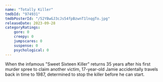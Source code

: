 ```yaml
---
name: "Totally Killer"
tmdbId: "974931"
tmdbPosterId: "/52YBwGJ3cJs54fpBzwnT1lnqgTo.jpg"
releaseDate: 2023-09-28
categoryRatings:
    gore: 0
    creepy: 0
    jumpscares: 0
    suspense: 0
    psychological: 0
---
```

When the infamous "Sweet Sixteen Killer" returns 35 years after his first murder spree to claim another victim, 17-year-old Jamie accidentally travels back in time to 1987, determined to stop the killer before he can start.
